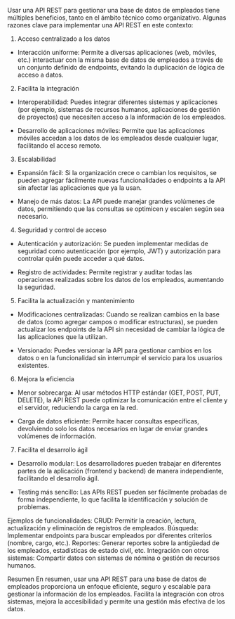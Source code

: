Usar una API REST para gestionar una base de datos de empleados tiene múltiples beneficios, tanto en el ámbito técnico como organizativo. 
Algunas razones clave para implementar una API REST en este contexto:

1. Acceso centralizado a los datos
   
- Interacción uniforme: Permite a diversas aplicaciones (web, móviles, etc.) interactuar con la misma base de datos de empleados a través de un conjunto definido de endpoints, evitando la duplicación de lógica de acceso a datos.

2. Facilita la integración

- Interoperabilidad: Puedes integrar diferentes sistemas y aplicaciones (por ejemplo, sistemas de recursos humanos, aplicaciones de gestión de proyectos) que necesiten acceso a la información de los empleados.

- Desarrollo de aplicaciones móviles: Permite que las aplicaciones móviles accedan a los datos de los empleados desde cualquier lugar, facilitando el acceso remoto.

3. Escalabilidad

- Expansión fácil: Si la organización crece o cambian los requisitos, se pueden agregar fácilmente nuevas funcionalidades o endpoints a la API sin afectar las aplicaciones que ya la usan.

- Manejo de más datos: La API puede manejar grandes volúmenes de datos, permitiendo que las consultas se optimicen y escalen según sea necesario.

4. Seguridad y control de acceso

- Autenticación y autorización: Se pueden implementar medidas de seguridad como autenticación (por ejemplo, JWT) y autorización para controlar quién puede acceder a qué datos.

- Registro de actividades: Permite registrar y auditar todas las operaciones realizadas sobre los datos de los empleados, aumentando la seguridad.

5. Facilita la actualización y mantenimiento
 
- Modificaciones centralizadas: Cuando se realizan cambios en la base de datos (como agregar campos o modificar estructuras), se pueden actualizar los endpoints de la API sin necesidad de cambiar la lógica de las aplicaciones que la utilizan.

- Versionado: Puedes versionar la API para gestionar cambios en los datos o en la funcionalidad sin interrumpir el servicio para los usuarios existentes.

6. Mejora la eficiencia

- Menor sobrecarga: Al usar métodos HTTP estándar (GET, POST, PUT, DELETE), la API REST puede optimizar la comunicación entre el cliente y el servidor, reduciendo la carga en la red.

- Carga de datos eficiente: Permite hacer consultas específicas, devolviendo solo los datos necesarios en lugar de enviar grandes volúmenes de información.

7. Facilita el desarrollo ágil

- Desarrollo modular: Los desarrolladores pueden trabajar en diferentes partes de la aplicación (frontend y backend) de manera independiente, facilitando el desarrollo ágil.

- Testing más sencillo: Las APIs REST pueden ser fácilmente probadas de forma independiente, lo que facilita la identificación y solución de problemas.

Ejemplos de funcionalidades:
CRUD: Permitir la creación, lectura, actualización y eliminación de registros de empleados.
Búsqueda: Implementar endpoints para buscar empleados por diferentes criterios (nombre, cargo, etc.).
Reportes: Generar reportes sobre la antigüedad de los empleados, estadísticas de estado civil, etc.
Integración con otros sistemas: Compartir datos con sistemas de nómina o gestión de recursos humanos.

Resumen
En resumen, usar una API REST para una base de datos de empleados proporciona un enfoque eficiente, seguro y escalable para gestionar la información de los empleados. Facilita la integración con otros sistemas, mejora la accesibilidad y permite una gestión más efectiva de los datos.
